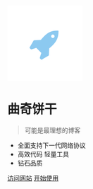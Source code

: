 ![logo](logo.svg)

# 曲奇饼干

> 可能是最理想的博客

* 全面支持下一代网络协议
* 高效代码 轻量工具
* 钻石品质

[访问网站](https://www.baidu.com ':target=_blank')
[开始使用](zh-cn/guide.md)

